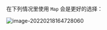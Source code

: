 

在下列情况里使用 `Map` 会是更好的选择：

![image-20220218164728060](/Users/zhengli3/WORK/Projects/myblog/doc/assets/js09.png)